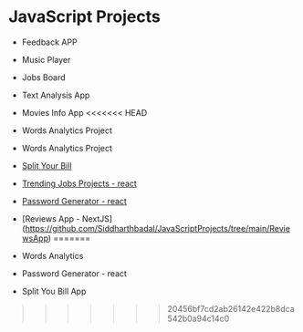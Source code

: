 # JavaScript Projects

-  Feedback APP
-  Music Player
-  Jobs Board
-  Text Analysis App
-  Movies Info App
<<<<<<< HEAD
-  Words Analytics Project 
-  Words Analytics Project
-  [Split Your Bill](https://github.com/Siddharthbadal/JavaScriptProjects/tree/main/BillSplitApp)

-   [Trending Jobs Projects  - react](https://github.com/Siddharthbadal/JavaScriptProjects/tree/main/TrendingJobs)
-   [Password Generator  - react ](https://github.com/Siddharthbadal/JavaScriptProjects/tree/main/passwordGenerator)
-	[Reviews App - NextJS] (https://github.com/Siddharthbadal/JavaScriptProjects/tree/main/ReviewsApp)
=======
-  Words Analytics  
-  Password Generator  - react 
-  Split You Bill App
>>>>>>> 20456bf7cd2ab26142e422b8dca542b0a94c14c0

